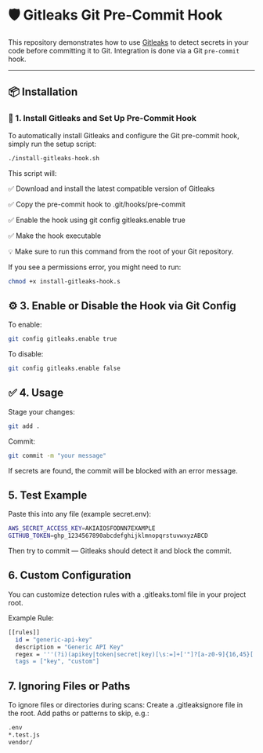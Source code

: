 # 🛡️ Gitleaks Git Pre-Commit Hook

This repository demonstrates how to use [Gitleaks](https://github.com/gitleaks/gitleaks) to
detect secrets in your code before committing it to Git.
Integration is done via a Git `pre-commit` hook.

---

## 📦 Installation

### 🔧 1. Install Gitleaks and Set Up Pre-Commit Hook

To automatically install Gitleaks and configure the Git pre-commit hook, simply run the setup script:
```bash
./install-gitleaks-hook.sh
```
This script will:

✅ Download and install the latest compatible version of Gitleaks

✅ Copy the pre-commit hook to .git/hooks/pre-commit

✅ Enable the hook using git config gitleaks.enable true

✅ Make the hook executable

💡 Make sure to run this command from the root of your Git repository.

If you see a permissions error, you might need to run:
```bash
chmod +x install-gitleaks-hook.s
```


## ⚙️ 3. Enable or Disable the Hook via Git Config

To enable:
```bash
git config gitleaks.enable true
```

To disable:
```bash
git config gitleaks.enable false
```

## ✅ 4. Usage

Stage your changes:
```bash
git add .
```

Commit:
```bash
git commit -m "your message"
```
If secrets are found, the commit will be blocked with an error message.

## 5. Test Example

Paste this into any file (example secret.env):
```bash
AWS_SECRET_ACCESS_KEY=AKIAIOSFODNN7EXAMPLE
GITHUB_TOKEN=ghp_1234567890abcdefghijklmnopqrstuvwxyzABCD
```
Then try to commit — Gitleaks should detect it and block the commit.

## 6. Custom Configuration
You can customize detection rules with a .gitleaks.toml file in your project root.

Example Rule:
```bash
[[rules]]
  id = "generic-api-key"
  description = "Generic API Key"
  regex = '''(?i)(apikey|token|secret|key)[\s:=]+['"]?[a-z0-9]{16,45}['"]?'''
  tags = ["key", "custom"]
```

##  7. Ignoring Files or Paths
To ignore files or directories during scans:
Create a .gitleaksignore file in the root.
Add paths or patterns to skip, e.g.:

```bash
.env
*.test.js
vendor/
```
